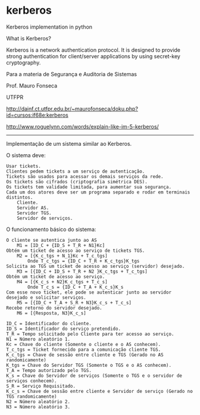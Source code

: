 # kerberos
Kerberos implementation in python

What is Kerberos?

Kerberos is a network authentication protocol. It is designed to provide strong authentication for client/server applications by using secret-key cryptography.

Para a materia de Segurança e Auditoria de Sistemas

Prof. Mauro Fonseca

UTFPR

http://dainf.ct.utfpr.edu.br/~maurofonseca/doku.php?id=cursos:if68e:kerberos


http://www.roguelynn.com/words/explain-like-im-5-kerberos/

---

Implementação de um sistema similar ao Kerberos.

O sistema deve:

    Usar tickets.
    Clientes pedem tickets a um serviço de autenticação.
    Tickets são usados para acessar os demais serviços da rede.
    Os tickets são cifrados (criptografia simétrica DES).
    Os tickets tem validade limitada, para aumentar sua segurança.
    Cada um dos atores deve ser um programa separado e rodar em terminais distintos.
        Cliente.
        Servidor AS.
        Servidor TGS.
        Servidor de serviços.

O funcionamento básico do sistema:

    O cliente se autentica junto ao AS
        M1 = [ID_C + {ID_S + T_R + N1}Kc]
    Obtém um ticket de acesso ao serviço de tickets TGS.
        M2 = [{K_c_tgs + N_1}Kc + T_c_tgs]
            Onde T_c_tgs = {ID_C + T_R + K_c_tgs}K_tgs
    Solicita ao TGS um ticket de acesso ao serviço (servidor) desejado.
        M3 = [{ID_C + ID_S + T_R + N2 }K_c_tgs + T_c_tgs]
    Obtém um ticket de acesso ao serviço.
        M4 = [{K_c_s + N2}K_c_tgs + T_c_s]
            Onde T_c_s = {ID_C + T_A + K_c_s}K_s
    Com esse novo ticket, ele pode se autenticar junto ao servidor desejado e solicitar serviços.
        M5 = [{ID_C + T_A + S_R + N3}K_c_s + T_c_s]
    Recebe retorno do servidor desejado.
        M6 = [{Resposta, N3}K_c_s]

    ID_C = Identificador do cliente.
    ID_S = Identificador do serviço pretendido.
    T_R = Tempo solicitado pelo Cliente para ter acesso ao serviço.
    N1 = Número aleatório 1.
    Kc = Chave do cliente (Somente o cliente e o AS conhecem).
    T_c_tgs = Ticket fornecido para a comunicação cliente TGS.
    K_c_tgs = Chave de sessão entre cliente e TGS (Gerado no AS randomicamente)
    K_tgs = Chave do Servidor TGS (Somente o TGS e o AS conhecem).
    T_A = Tempo autorizado pelo TGS.
    K_s = Chave do Servidor de serviços (Somente o TGS e o servidor de serviços conhecem).
    S_R = Serviço Requisitado.
    K_c_s = Chave de sessão entre cliente e Servidor de serviço (Gerado no TGS randomicamente)
    N2 = Número aleatório 2.
    N3 = Número aleatório 3.

